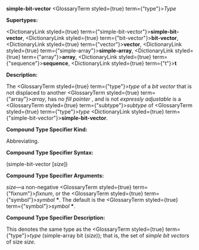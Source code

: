 **simple-bit-vector** <GlossaryTerm styled={true} term={"type"}><i>Type</i></GlossaryTerm> 



**Supertypes:** 



<DictionaryLink styled={true} term={"simple-bit-vector"}><b>simple-bit-vector</b></DictionaryLink>, <DictionaryLink styled={true} term={"bit-vector"}><b>bit-vector</b></DictionaryLink>, <DictionaryLink styled={true} term={"vector"}><b>vector</b></DictionaryLink>, <DictionaryLink styled={true} term={"simple-array"}><b>simple-array</b></DictionaryLink>, <DictionaryLink styled={true} term={"array"}><b>array</b></DictionaryLink>, <DictionaryLink styled={true} term={"sequence"}><b>sequence</b></DictionaryLink>, <DictionaryLink styled={true} term={"t"}><b>t</b></DictionaryLink> 



**Description:** 



The <GlossaryTerm styled={true} term={"type"}><i>type</i></GlossaryTerm> of a *bit vector* that is not displaced to another <GlossaryTerm styled={true} term={"array"}><i>array</i></GlossaryTerm>, has no *fill pointer* , and is not *expressly adjustable* is a <GlossaryTerm styled={true} term={"subtype"}><i>subtype</i></GlossaryTerm> of <GlossaryTerm styled={true} term={"type"}><i>type</i></GlossaryTerm> <DictionaryLink styled={true} term={"simple-bit-vector"}><b>simple-bit-vector</b></DictionaryLink>. 



**Compound Type Specifier Kind:** 



Abbreviating. 



**Compound Type Specifier Syntax:** 



(simple-bit-vector [*size*]) 







 



 



**Compound Type Specifier Arguments:** 



*size*—a non-negative <GlossaryTerm styled={true} term={"fixnum"}><i>fixnum</i></GlossaryTerm>, or the <GlossaryTerm styled={true} term={"symbol"}><i>symbol</i></GlossaryTerm> **\***. The default is the <GlossaryTerm styled={true} term={"symbol"}><i>symbol</i></GlossaryTerm> **\***. 



**Compound Type Specifier Description:** 



This denotes the same type as the <GlossaryTerm styled={true} term={"type"}><i>type</i></GlossaryTerm> (simple-array bit (*size*)); that is, the set of *simple bit vectors* of size *size*. 



